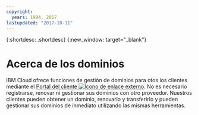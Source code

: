 ```yaml
---
copyright:
  years: 1994, 2017
lastupdated: "2017-10-11"
---
```


{:shortdesc: .shortdesc}
{:new_window: target="_blank"}

# Acerca de los dominios

IBM Cloud ofrece funciones de gestión de dominios para otos los clientes mediante el [Portal del cliente ![Icono de enlace externo](../../icons/launch-glyph.svg "Icono de enlace externo")](https://control.softlayer.com/). No es necesario registrarse, renovar ni gestionar sus dominios con otro proveedor. Nuestros clientes pueden obtener un dominio, renovarlo y transferirlo y pueden gestionar sus dominios de inmediato utilizando las mismas herramientas.

